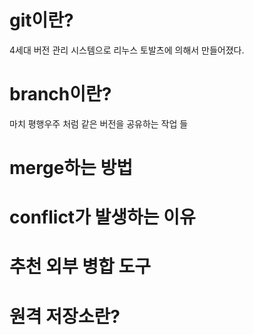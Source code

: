 # git이란?
4세대 버전 관리 시스템으로 리누스 토발츠에 의해서 만들어졌다.

# branch이란?
마치 평행우주 처럼 같은 버전을 공유하는 작업 들

# merge하는 방법

# conflict가 발생하는 이유

# 추천 외부 병합 도구

# 원격 저장소란?

